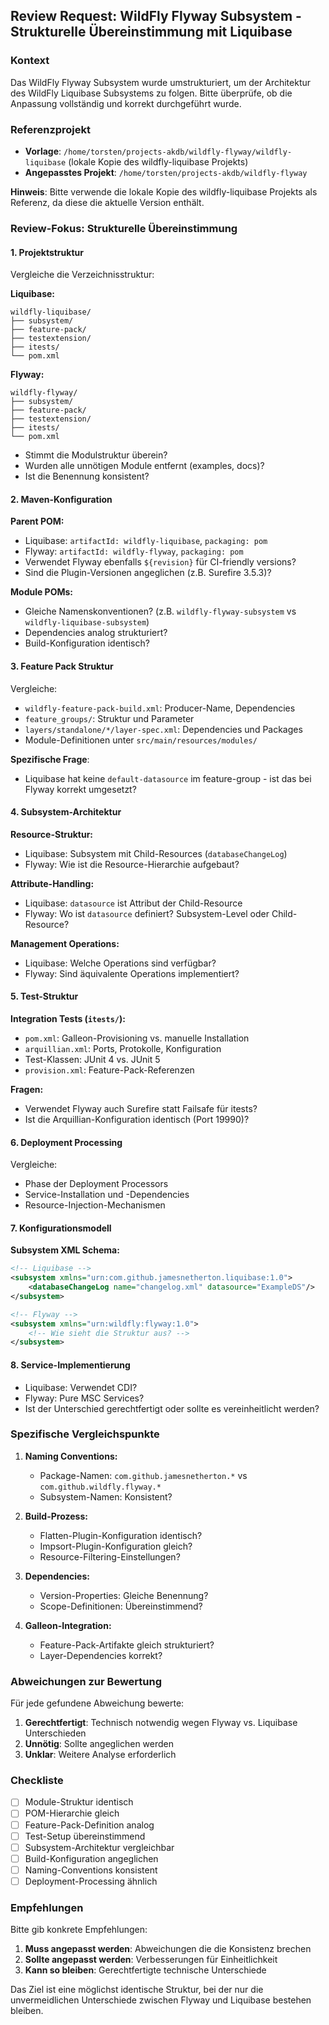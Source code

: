 ## Review Request: WildFly Flyway Subsystem - Strukturelle Übereinstimmung mit Liquibase

### Kontext
Das WildFly Flyway Subsystem wurde umstrukturiert, um der Architektur des WildFly Liquibase Subsystems zu folgen. Bitte überprüfe, ob die Anpassung vollständig und korrekt durchgeführt wurde.

### Referenzprojekt
- **Vorlage**: `/home/torsten/projects-akdb/wildfly-flyway/wildfly-liquibase` (lokale Kopie des wildfly-liquibase Projekts)
- **Angepasstes Projekt**: `/home/torsten/projects-akdb/wildfly-flyway`

**Hinweis**: Bitte verwende die lokale Kopie des wildfly-liquibase Projekts als Referenz, da diese die aktuelle Version enthält.

### Review-Fokus: Strukturelle Übereinstimmung

#### 1. **Projektstruktur**
Vergleiche die Verzeichnisstruktur:

**Liquibase:**
```
wildfly-liquibase/
├── subsystem/
├── feature-pack/
├── testextension/
├── itests/
└── pom.xml
```

**Flyway:**
```
wildfly-flyway/
├── subsystem/
├── feature-pack/
├── testextension/
├── itests/
└── pom.xml
```

- Stimmt die Modulstruktur überein?
- Wurden alle unnötigen Module entfernt (examples, docs)?
- Ist die Benennung konsistent?

#### 2. **Maven-Konfiguration**

**Parent POM:**
- Liquibase: `artifactId: wildfly-liquibase`, `packaging: pom`
- Flyway: `artifactId: wildfly-flyway`, `packaging: pom`
- Verwendet Flyway ebenfalls `${revision}` für CI-friendly versions?
- Sind die Plugin-Versionen angeglichen (z.B. Surefire 3.5.3)?

**Module POMs:**
- Gleiche Namenskonventionen? (z.B. `wildfly-flyway-subsystem` vs `wildfly-liquibase-subsystem`)
- Dependencies analog strukturiert?
- Build-Konfiguration identisch?

#### 3. **Feature Pack Struktur**

Vergleiche:
- `wildfly-feature-pack-build.xml`: Producer-Name, Dependencies
- `feature_groups/`: Struktur und Parameter
- `layers/standalone/*/layer-spec.xml`: Dependencies und Packages
- Module-Definitionen unter `src/main/resources/modules/`

**Spezifische Frage**: 
- Liquibase hat keine `default-datasource` im feature-group - ist das bei Flyway korrekt umgesetzt?

#### 4. **Subsystem-Architektur**

**Resource-Struktur:**
- Liquibase: Subsystem mit Child-Resources (`databaseChangeLog`)
- Flyway: Wie ist die Resource-Hierarchie aufgebaut?

**Attribute-Handling:**
- Liquibase: `datasource` ist Attribut der Child-Resource
- Flyway: Wo ist `datasource` definiert? Subsystem-Level oder Child-Resource?

**Management Operations:**
- Liquibase: Welche Operations sind verfügbar?
- Flyway: Sind äquivalente Operations implementiert?

#### 5. **Test-Struktur**

**Integration Tests (`itests/`):**
- `pom.xml`: Galleon-Provisioning vs. manuelle Installation
- `arquillian.xml`: Ports, Protokolle, Konfiguration
- Test-Klassen: JUnit 4 vs. JUnit 5
- `provision.xml`: Feature-Pack-Referenzen

**Fragen:**
- Verwendet Flyway auch Surefire statt Failsafe für itests?
- Ist die Arquillian-Konfiguration identisch (Port 19990)?

#### 6. **Deployment Processing**

Vergleiche:
- Phase der Deployment Processors
- Service-Installation und -Dependencies
- Resource-Injection-Mechanismen

#### 7. **Konfigurationsmodell**

**Subsystem XML Schema:**
```xml
<!-- Liquibase -->
<subsystem xmlns="urn:com.github.jamesnetherton.liquibase:1.0">
    <databaseChangeLog name="changelog.xml" datasource="ExampleDS"/>
</subsystem>

<!-- Flyway -->
<subsystem xmlns="urn:wildfly:flyway:1.0">
    <!-- Wie sieht die Struktur aus? -->
</subsystem>
```

#### 8. **Service-Implementierung**

- Liquibase: Verwendet CDI?
- Flyway: Pure MSC Services?
- Ist der Unterschied gerechtfertigt oder sollte es vereinheitlicht werden?

### Spezifische Vergleichspunkte

1. **Naming Conventions:**
   - Package-Namen: `com.github.jamesnetherton.*` vs `com.github.wildfly.flyway.*`
   - Subsystem-Namen: Konsistent?

2. **Build-Prozess:**
   - Flatten-Plugin-Konfiguration identisch?
   - Impsort-Plugin-Konfiguration gleich?
   - Resource-Filtering-Einstellungen?

3. **Dependencies:**
   - Version-Properties: Gleiche Benennung?
   - Scope-Definitionen: Übereinstimmend?

4. **Galleon-Integration:**
   - Feature-Pack-Artifakte gleich strukturiert?
   - Layer-Dependencies korrekt?

### Abweichungen zur Bewertung

Für jede gefundene Abweichung bewerte:
1. **Gerechtfertigt**: Technisch notwendig wegen Flyway vs. Liquibase Unterschieden
2. **Unnötig**: Sollte angeglichen werden
3. **Unklar**: Weitere Analyse erforderlich

### Checkliste

- [ ] Module-Struktur identisch
- [ ] POM-Hierarchie gleich
- [ ] Feature-Pack-Definition analog
- [ ] Test-Setup übereinstimmend
- [ ] Subsystem-Architektur vergleichbar
- [ ] Build-Konfiguration angeglichen
- [ ] Naming-Conventions konsistent
- [ ] Deployment-Processing ähnlich

### Empfehlungen

Bitte gib konkrete Empfehlungen:
1. **Muss angepasst werden**: Abweichungen die die Konsistenz brechen
2. **Sollte angepasst werden**: Verbesserungen für Einheitlichkeit
3. **Kann so bleiben**: Gerechtfertigte technische Unterschiede

Das Ziel ist eine möglichst identische Struktur, bei der nur die unvermeidlichen Unterschiede zwischen Flyway und Liquibase bestehen bleiben.
